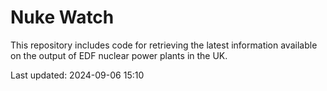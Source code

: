 # Nuke Watch

This repository includes code for retrieving the latest information available on the output of EDF nuclear power plants in the UK.

Last updated: 2024-09-06 15:10